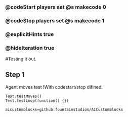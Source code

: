 ### @codeStart players set @s makecode 0
### @codeStop players set @s makecode 1

### @explicitHints true
### @hideIteration true 

#Testing it out.

## Step 1
Agent moves test !With codestart/stop difined! 

```ghost
Test.testMoves()
Test.testLoop(function() {})
```

```package
aicustomblocks=github:fountainstudios/AICustomBlocks
```
